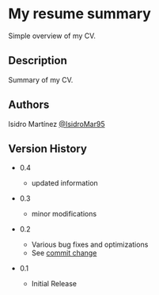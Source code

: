 # My resume summary

Simple overview of my CV.

## Description

Summary of my CV.

## Authors

Isidro Martínez
[@IsidroMar95](https://github.com/IsidroMar95)

## Version History
* 0.4
    * updated information

* 0.3
    * minor modifications

* 0.2
    * Various bug fixes and optimizations
    * See [commit change](https://github.com/IsidroMar95/isidromar95.github.io/commits/master) 
    
* 0.1
    * Initial Release